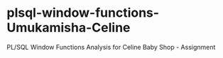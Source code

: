 # plsql-window-functions-Umukamisha-Celine
PL/SQL Window Functions Analysis for Celine Baby Shop - Assignment
